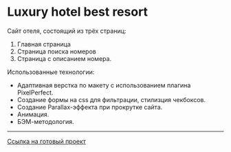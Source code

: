 # Luxury hotel best resort 

Сайт отеля, состоящий из трёх страниц:
1. Главная страница
2. Страница поиска номеров
3. Страница с описанием номера.

Использованные технологии:
+ Адаптивная верстка по макету с использованием плагина PixelPerfect. 
+ Создание формы на css для фильтрации, стилизция чекбоксов.
+ Создание Parallax-эффекта при прокрутке сайта.
+ Анимация.
+ БЭМ-методология.


** **
[Ссылка на готовый проект](https://maria-digital.github.io/Luxury-hotel-site/)
